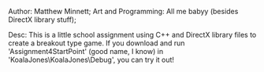 Author: Matthew Minnett; 
Art and Programming: All me babyy (besides DirectX library stuff);

Desc: This is a little school assignment using C++ and DirectX library files to create a breakout type game. If you download and run 'Assignment4StartPoint' (good name, I know) in 'KoalaJones\KoalaJones\Debug', you can try it out!
